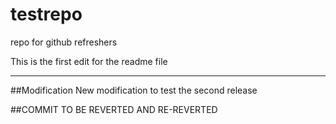 # testrepo
repo for github refreshers


This is the first edit for the readme file

_______________________________________



##Modification
New modification to test the second release


##COMMIT TO BE REVERTED AND RE-REVERTED
